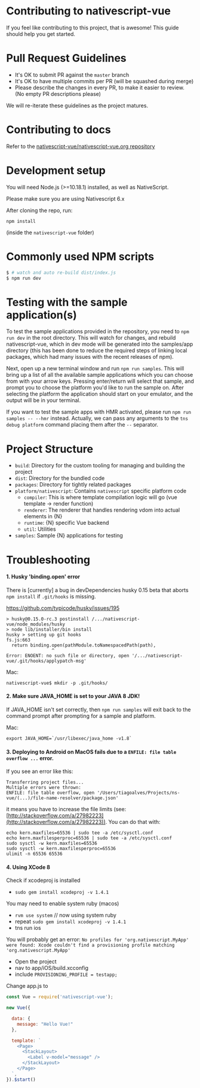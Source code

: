 # Contributing to nativescript-vue

If you feel like contributing to this project, that is awesome! This guide should help you get started.

# Pull Request Guidelines

- It's OK to submit PR against the `master` branch
- It's OK to have multiple commits per PR (will be squashed during merge)
- Please describe the changes in every PR, to make it easier to review. (No empty PR descriptions please)

We will re-iterate these guidelines as the project matures.

# Contributing to docs

Refer to the [nativescript-vue/nativescript-vue.org repository](https://github.com/nativescript-vue/nativescript-vue.org)

# Development setup

You will need Node.js (>=10.18.1) installed, as well as NativeScript.

Please make sure you are using Nativescript 6.x

After cloning the repo, run:

`npm install`

(inside the `nativescript-vue` folder)

# Commonly used NPM scripts

```bash
$ # watch and auto re-build dist/index.js
$ npm run dev
```

# Testing with the sample application(s)

To test the sample applications provided in the repository, you need to `npm run dev` in the root directory. This will watch for changes, and rebuild nativescript-vue, which in dev mode will be generated into the samples/app directory (this has been done to reduce the required steps of linking local packages, which had many issues with the recent releases of npm).

Next, open up a new terminal window and run `npm run samples`. This will bring up a list of all the available sample applications which you can choose from with your arrow keys. Pressing enter/return will select that sample, and prompt you to choose the platform you'd like to run the sample on. After selecting the platform the application should start on your emulator, and the output will be in your terminal.

If you want to test the sample apps with HMR activated, please run `npm run samples -- --hmr` instead. Actually, we can pass any arguments to the `tns debug platform` command placing them after the `--` separator.

# Project Structure

- `build`: Directory for the custom tooling for managing and building the project
- `dist`: Directory for the bundled code
- `packages`: Directory for tightly related packages
- `platform/nativescript`: Contains `nativescript` specific platform code
  - `compiler`: This is where template compilation logic will go (vue template -> render function)
  - `renderer`: The renderer that handles rendering vdom into actual elements in {N}
  - `runtime`: {N} specific Vue backend
  - `util`: Utilities
- `samples`: Sample {N} applications for testing

# Troubleshooting

#### 1. Husky 'binding.open' error

There is [currently] a bug in devDependencies husky 0.15 beta that aborts `npm install` if `.git/hooks` is missing.

https://github.com/typicode/husky/issues/195

```
> husky@0.15.0-rc.3 postinstall /.../nativescript-vue/node_modules/husky
> node lib/installer/bin install
husky > setting up git hooks
fs.js:663
  return binding.open(pathModule.toNamespacedPath(path),
                 ^
Error: ENOENT: no such file or directory, open '/.../nativescript-vue/.git/hooks/applypatch-msg'
```

Mac:
```
nativescript-vue$ mkdir -p .git/hooks/
```

#### 2. Make sure JAVA_HOME is set to your JAVA 8 JDK!

If JAVA_HOME isn't set correctly, then `npm run samples` will exit back to the command prompt after prompting for a sample and platform.

Mac:
```
export JAVA_HOME=`/usr/libexec/java_home -v1.8`
```

#### 3. Deploying to Android on MacOS fails due to a `ENFILE: file table overflow ...` error.

If you see an error like this:
```
Transferring project files...
Multiple errors were thrown:
ENFILE: file table overflow, open '/Users/tiagoalves/Projects/ns-vue/(...)/file-name-resolver/package.json'
```
it means you have to increase the file limits (see: [http://stackoverflow.com/a/27982223](http://stackoverflow.com/a/27982223)). You can do that with:
```
echo kern.maxfiles=65536 | sudo tee -a /etc/sysctl.conf
echo kern.maxfilesperproc=65536 | sudo tee -a /etc/sysctl.conf
sudo sysctl -w kern.maxfiles=65536
sudo sysctl -w kern.maxfilesperproc=65536
ulimit -n 65536 65536
```

#### 4. Using XCode 8

Check if xcodeproj is installed
- `sudo gem install xcodeproj -v 1.4.1`

You may need to enable system ruby (macos)
- `rvm use system` // now using system ruby
- repeat `sudo gem install xcodeproj -v 1.4.1`
- tns run ios

You will probably get an error:
`No profiles for 'org.nativescript.MyApp' were found: Xcode couldn't find a provisioning profile matching 'org.nativescript.MyApp'`

- Open the project
- nav to app/iOS/build.xcconfig
- include `PROVISIONING_PROFILE = testapp;`

Change app.js to

```javascript
const Vue = require('nativescript-vue');

new Vue({

  data: {
	message: "Hello Vue!"
  },

  template: `
    <Page>
      <StackLayout>
        <Label v-model="message" />
      </StackLayout>
    </Page>
  `,
}).$start()
```
